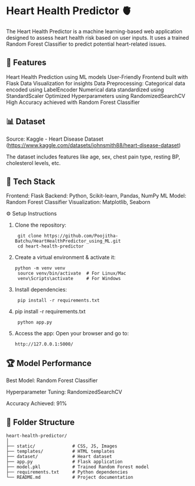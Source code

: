 # Heart Health Predictor 🫀
The Heart Health Predictor is a machine learning-based web application designed to assess heart health risk based on user inputs. It uses a trained Random Forest Classifier to predict potential heart-related issues.

## 🚀 Features
Heart Health Prediction using ML models
User-Friendly Frontend built with Flask
Data Visualization for insights
Data Preprocessing:
Categorical data encoded using LabelEncoder
Numerical data standardized using StandardScaler
Optimized Hyperparameters using RandomizedSearchCV
High Accuracy achieved with Random Forest Classifier

## 📊 Dataset
Source: Kaggle - Heart Disease Dataset (https://www.kaggle.com/datasets/johnsmith88/heart-disease-dataset)

The dataset includes features like age, sex, chest pain type, resting BP, cholesterol levels, etc.

## 🧮 Tech Stack
Frontend: Flask
Backend: Python, Scikit-learn, Pandas, NumPy
ML Model: Random Forest Classifier
Visualization: Matplotlib, Seaborn

⚙️ Setup Instructions <br>
1. Clone the repository: <br>

        git clone https://github.com/Poojitha-Batchu/HeartHealthPredictor_using_ML.git
        cd heart-health-predictor

2. Create a virtual environment & activate it: <br>

       python -m venv venv
        source venv/bin/activate  # For Linux/Mac
        venv\Scripts\activate     # For Windows
3. Install dependencies: <br>

        pip install -r requirements.txt

4. pip install -r requirements.txt

        python app.py

5. Access the app:
    Open your browser and go to:

       http://127.0.0.1:5000/

## 🏆 Model Performance
Best Model: Random Forest Classifier

Hyperparameter Tuning: RandomizedSearchCV

Accuracy Achieved: 91%

## 📁 Folder Structure

    heart-health-predictor/
    │
    ├── static/              # CSS, JS, Images
    ├── templates/           # HTML templates
    ├── dataset/             # Heart dataset
    ├── app.py               # Flask application
    ├── model.pkl            # Trained Random Forest model
    ├── requirements.txt     # Python dependencies
    └── README.md            # Project documentation
